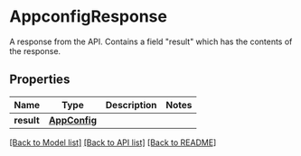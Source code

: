 # AppconfigResponse

A response from the API. Contains a field \"result\" which has the contents of the response.
## Properties
Name | Type | Description | Notes
------------ | ------------- | ------------- | -------------
**result** | [**AppConfig**](AppConfig.md) |  | 

[[Back to Model list]](../README.md#documentation-for-models) [[Back to API list]](../README.md#documentation-for-api-endpoints) [[Back to README]](../README.md)


